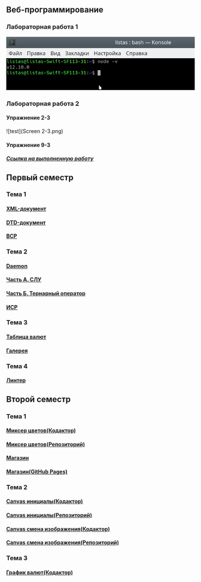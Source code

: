 
## Веб-программирование
### Лабораторная работа 1
![test](Screen.png)

### Лабораторная работа 2
#### Упражнение 2-3
![test](Screen 2-3.png)

#### Упражнение 9-3
##### [Ссылка на выполненную работу](https://daniillitvochenko.github.io/task9-3/)

## Первый семестр
### Тема 1
#### [XML-документ](https://github.com/DaniilLitvochenko/Portfolio/tree/master/%D0%A2%D0%B5%D0%BC%D0%B0%201/XMLT)
#### [DTD-документ](https://github.com/DaniilLitvochenko/Portfolio/tree/master/%D0%A2%D0%B5%D0%BC%D0%B0%201/DTD)
#### [ВСР](https://github.com/DaniilLitvochenko/Portfolio/tree/master/%D0%A2%D0%B5%D0%BC%D0%B0%201/%D0%92%D0%A1%D0%A0)

### Тема 2
#### [Daemon](https://github.com/DaniilLitvochenko/Portfolio/tree/master/%D0%A2%D0%B5%D0%BC%D0%B0%202/%D0%97%D0%B0%D0%B4%D0%B0%D0%BD%D0%B8%D0%B5%201/Task1)
#### [Часть А. СЛУ](https://kodaktor.ru/?!=0014ff2)
#### [Часть Б. Тернарный оператор](https://kodaktor.ru/?!=ternary_07577)
#### [ИСР](https://github.com/DaniilLitvochenko/Portfolio/tree/master/%D0%A2%D0%B5%D0%BC%D0%B0%202/%D0%98%D0%A1%D0%A0/%D0%97%D0%B0%D0%B4%D0%B0%D0%BD%D0%B8%D0%B5%202)

### Тема 3
#### [Таблица валют](https://github.com/DaniilLitvochenko/Portfolio/tree/master/%D0%A2%D0%B5%D0%BC%D0%B0%203/%D0%97%D0%B0%D0%B4%D0%B0%D0%BD%D0%B8%D0%B5%201/%D0%9A%D1%83%D1%80%D1%81%D1%8B%20%D0%B2%D0%B0%D0%BB%D1%8E%D1%82)
#### [Галерея](https://github.com/DaniilLitvochenko/Portfolio/tree/master/%D0%A2%D0%B5%D0%BC%D0%B0%203/%D0%97%D0%B0%D0%B4%D0%B0%D0%BD%D0%B8%D0%B5%202)

### Тема 4
#### [Линтер](https://github.com/DaniilLitvochenko/Portfolio/tree/master/%D0%A2%D0%B5%D0%BC%D0%B0%204/%D0%97%D0%B0%D0%B4%D0%B0%D0%BD%D0%B8%D0%B5%201/linter)

## Второй семестр
### Тема 1
#### [Миксер цветов(Кодактор)](https://kodaktor.ru/?!=color_f781c)
#### [Миксер цветов(Репозиторий)](https://github.com/DaniilLitvochenko/Portfolio/tree/master/2%20%D1%81%D0%B5%D0%BC.%20%D0%A2%D0%B5%D0%BC%D0%B0%201/%D0%97%D0%B0%D0%B4%D0%B0%D0%BD%D0%B8%D0%B5%201)
#### [Магазин](https://github.com/DaniilLitvochenko/Portfolio/tree/master/2%20%D1%81%D0%B5%D0%BC.%20%D0%A2%D0%B5%D0%BC%D0%B0%201/%D0%97%D0%B0%D0%B4%D0%B0%D0%BD%D0%B8%D0%B5%202/Store)
#### [Магазин(GitHub Pages)](https://daniillitvochenko.github.io/store/)

### Тема 2
#### [Canvas инициалы(Кодактор)](https://kodaktor.ru/click_cc265)
#### [Canvas инициалы(Репозиторий)](https://github.com/DaniilLitvochenko/Portfolio/tree/master/2%20%D1%81%D0%B5%D0%BC.%20%D0%A2%D0%B5%D0%BC%D0%B0%202/%D0%97%D0%B0%D0%B4%D0%B0%D0%BD%D0%B8%D0%B5%201)
#### [Canvas смена изображения(Кодактор)](https://kodaktor.ru/1b0dc8d)
#### [Canvas смена изображения(Репозиторий)](https://github.com/DaniilLitvochenko/Portfolio/tree/master/2%20%D1%81%D0%B5%D0%BC.%20%D0%A2%D0%B5%D0%BC%D0%B0%202/%D0%97%D0%B0%D0%B4%D0%B0%D0%BD%D0%B8%D0%B5%202)

### Тема 3
#### [График валют(Кодактор)](https://kodaktor.ru/canvas_ec8f0)

